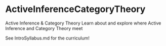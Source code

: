 # ActiveInferenceCategoryTheory
Active Inference & Category Theory
Learn about and explore where Active Inference and Category Theory meet

See IntroSyllabus.md for the curriculum! 
